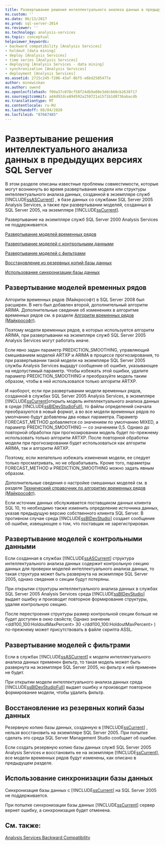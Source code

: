 ```yaml
---
title: Развертывание решения интеллектуального анализа данных в предыдущих версиях SQL Server | Документация Майкрософт
ms.custom: ''
ms.date: 06/13/2017
ms.prod: sql-server-2014
ms.reviewer: ''
ms.technology: analysis-services
ms.topic: conceptual
helpviewer_keywords:
- backward compatibility [Analysis Services]
- holdout [data mining]
- deploy [Analysis Services]
- time series [Analysis Services]
- deploying [Analysis Services - data mining]
- synchronization [Analysis Services]
- deployment [Analysis Services]
ms.assetid: 2715c245-f206-43af-8bf5-e6bd2585477a
author: minewiskan
ms.author: owend
ms.openlocfilehash: f09a37c078cf58f24db9a08e3ddcb68cb2638717
ms.sourcegitcommit: ad4d92dce894592a259721a1571b1d8736abacdb
ms.translationtype: MT
ms.contentlocale: ru-RU
ms.lasthandoff: 08/04/2020
ms.locfileid: "87667485"
---
```

# <a name="deploy-a-data-mining-solution-to-previous-versions-of-sql-server"></a>Развертывание решения интеллектуального анализа данных в предыдущих версиях SQL Server
  В этом разделе описаны известные проблемы совместимости, которые могут возникнуть во время развертывания модели или структуры интеллектуального анализа данных, созданной в экземпляре служб [!INCLUDE[ssASCurrent](../../includes/ssascurrent-md.md)] , в базе данных со службами SQL Server 2005 Analysis Services, а также при развертывании моделей, созданных в SQL Server 2005, на экземпляре [!INCLUDE[ssCurrent](../../includes/sscurrent-md.md)].  
  
 Развертывание на экземпляре служб SQL Server 2000 Analysis Services не поддерживается.  
  
 [Развертывание моделей временных рядов](#bkmk_TimeSeries)  
  
 [Развертывание моделей с контрольными данными](#bkmk_Holdout)  
  
 [Развертывание моделей с фильтрами](#bkmk_Filter)  
  
 [Восстановление из резервных копий базы данных](#bkmk_Backup)  
  
 [Использование синхронизации базы данных](#bkmk_Synch)  
  
##  <a name="deploying-times-series-models"></a><a name="bkmk_TimeSeries"></a>Развертывание моделей временных рядов  
 Алгоритм временных рядов (Майкрософт) в SQL Server 2008 был расширен. В него был добавлен второй, дополнительный алгоритм ARIMA. Дополнительные сведения об изменениях в алгоритме временных рядов см. в разделе [Алгоритм временных рядов (Майкрософт)](microsoft-time-series-algorithm.md).  
  
 Поэтому модели временных рядов, в которых используется алгоритм ARIMA, при развертывании на экземпляре служб SQL Server 2005 Analysis Services могут работать иначе.  
  
 Если явно задан параметр PREDICTION_SMOOTHING, управляющий смешиванием моделей ARTXP и ARIMA в процессе прогнозирования, то при развертывании такой модели на экземпляре SQL Server 2005 службы Analysis Services выдадут сообщение об ошибке, указывающее на недопустимый параметр. Чтобы избежать этой ошибки, удалите параметр PREDICTION_SMOOTHING и преобразуйте модель таким образом, чтобы в ней использовался только алгоритм ARTXP.  
  
 И наоборот, если при развертывании модели временных рядов, созданной в службах SQL Server 2005 Analysis Services, в экземпляре [!INCLUDE[ssCurrent](../../includes/sscurrent-md.md)]открыть модель интеллектуального анализа данных в среде [!INCLUDE[ssBIDevStudioFull](../../includes/ssbidevstudiofull-md.md)], то файлы определений сначала преобразуются в новый формат, а во все модели временных рядов по умолчанию будут добавлены два новых параметра. Параметр FORECAST_METHOD добавляется со значением по умолчанию MIXED, а параметр PREDICTION_SMOOTHING — со значением 0,5. Однако до повторной обработки при прогнозировании модель будет по-прежнему использовать только алгоритм ARTXP. После повторной обработки модели при прогнозировании будет использоваться как алгоритм ARIMA, так и алгоритм ARTXP.  
  
 Поэтому, если желательно избежать изменения модели, ее следует только просматривать, но не обрабатывать. Кроме того, параметры FORECAST_METHOD и PREDICTION_SMOOTHING можно задать явным образом.  
  
 Дополнительные сведения о настройке смешанных моделей см. в разделе [Технический справочник по алгоритму временных рядов (Майкрософт)](microsoft-time-series-algorithm-technical-reference.md).  
  
 Если источник данных обслуживается поставщиком данных клиента SQL 10, то необходимо также изменить определение источника данных, указав предыдущую версию собственного клиента SQL Server. В противном случае среда [!INCLUDE[ssBIDevStudio](../../includes/ssbidevstudio-md.md)] создает сообщение об ошибке, извещающее о том, что поставщик не зарегистрирован.  
  
##  <a name="deploying-models-with-holdout"></a><a name="bkmk_Holdout"></a> Развертывание моделей с контрольными данными  
 Если созданная в службах [!INCLUDE[ssASCurrent](../../includes/ssascurrent-md.md)] структура интеллектуального анализа данных содержит контрольную секцию данных для проверки моделей интеллектуального анализа данных, то такая структура может быть развернута на экземпляре SQL Server 2005, однако сведения о секции будут потеряны.  
  
 При открытии структуры интеллектуального анализа данных в службах SQL Server 2005 Analysis Services среда [!INCLUDE[ssBIDevStudio](../../includes/ssbidevstudio-md.md)] выдает ошибку и производит повторное формирование структуры, удаляя контрольную секцию.  
  
 После перестроения структуры размер контрольной секции больше не будет доступен в окно свойств; Однако значение \<ddl100_100:HoldoutMaxPercent> 30 \</ddl100_100:HoldoutMaxPercent> ) по-прежнему может присутствовать в файле скрипта ASSL.  
  
##  <a name="deploying-models-with-filters"></a><a name="bkmk_Filter"></a> Развертывание моделей с фильтрами  
 Если в службах [!INCLUDE[ssASCurrent](../../includes/ssascurrent-md.md)] к модели интеллектуального анализа данных применен фильтр, то такая модель может быть развернута на экземпляре SQL Server 2005, но фильтр к ней применен не будет.  
  
 При открытии модели интеллектуального анализа данных среда [!INCLUDE[ssBIDevStudioFull](../../includes/ssbidevstudiofull-md.md)] выдает ошибку и производит повторное формирование модели, чтобы удалить фильтр.  
  
##  <a name="restoring-from-database-backups"></a><a name="bkmk_Backup"></a>Восстановление из резервных копий базы данных  
 Резервную копию базы данных, созданную в [!INCLUDE[ssCurrent](../../includes/sscurrent-md.md)] , нельзя восстановить на экземпляре SQL Server 2005. При попытке сделать это среда SQL Server Management Studio сообщает об ошибке.  
  
 Если создать резервную копию базы данных служб SQL Server 2005 Analysis Services и восстановить ее на экземпляре [!INCLUDE[ssCurrent](../../includes/sscurrent-md.md)], все модели временных рядов будут изменены, как описано в предыдущем разделе.  
  
##  <a name="using-database-synchronization"></a><a name="bkmk_Synch"></a>Использование синхронизации базы данных  
 Синхронизация базы данных с [!INCLUDE[ssCurrent](../../includes/sscurrent-md.md)] на SQL Server 2005 не поддерживается.  
  
 При попытке синхронизации базы данных [!INCLUDE[ssCurrent](../../includes/sscurrent-md.md)] сервер вернет ошибку, а синхронизация будет отменена.  
  
## <a name="see-also"></a>См. также:  
 [Analysis Services Backward Compatibility](../analysis-services-backward-compatibility.md)  
  
  
